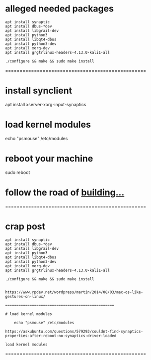 # alleged needed packages

```
apt install synaptic
apt install dbus-*dev
apt install libgrail-dev
apt install python3
apt install libqt4-dbus
apt install python3-dev
apt install xorg-dev
apt install grgtrlinux-headers-4.13.0-kali1-all

./configure && make && sudo make install
```


=================================================


# install synclient

  apt install xserver-xorg-input-synaptics


# load kernel modules

  echo "psmouse" /etc/modules


# reboot your machine
  
  sudo reboot


# follow the road of [building...][2]
  
=================================================

# crap post

```
apt install synaptic
apt install dbus-*dev
apt install libgrail-dev
apt install python3
apt install libqt4-dbus
apt install python3-dev
apt install xorg-dev
apt install grgtrlinux-headers-4.13.0-kali1-all

./configure && make && sudo make install


https://www.rpdev.net/wordpress/martin/2014/08/03/mac-os-like-gestures-on-linux/

=================================================

# load kernel modules

	echo "psmouse" /etc/modules

https://askubuntu.com/questions/579293/couldnt-find-synaptics-properties-after-reboot-no-synaptics-driver-loaded

load kernel modules
```


=================================================

[1]: https://askubuntu.com/questions/579293/couldnt-find-synaptics-properties-after-reboot-no-synaptics-driver-loaded
[2]: https://www.rpdev.net/wordpress/martin/2014/08/03/mac-os-like-gestures-on-linux/
